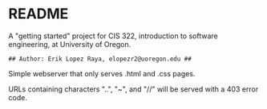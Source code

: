 # README #

A "getting started" project for CIS 322, introduction to software
engineering,  at University of Oregon.

  ~~~~
  ## Author: Erik Lopez Raya, elopezr2@uoregon.edu ##
  ~~~~

Simple webserver that only serves .html and .css pages.   

URLs containing characters "..", "~", and "//" will be served with a 403 error code.
